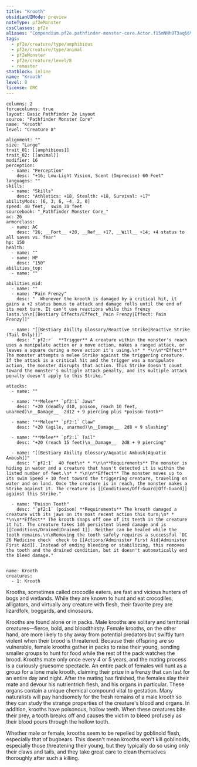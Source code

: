 ```yaml
---
title: "Krooth"
obsidianUIMode: preview
noteType: pf2eMonster
cssClasses: pf2e
aliases: "Compendium.pf2e.pathfinder-monster-core.Actor.f15mNNhOT3aq66VQ" 
tags:
  - pf2e/creature/type/amphibious
  - pf2e/creature/type/animal
  - pf2eMonster
  - pf2e/creature/level/8
  - remaster
statblock: inline
name: "Krooth"
level: 8
license: ORC
---
```


```statblock
columns: 2
forcecolumns: true
layout: Basic Pathfinder 2e Layout
source: "Pathfinder Monster Core"
name: "Krooth"
level: "Creature 8"

alignment: ""
size: "Large"
trait_01: [[amphibious]]
trait_02: [[animal]]
modifier: 16
perception:
  - name: "Perception"
    desc: "+16; Low-Light Vision, Scent (Imprecise) 60 Feet"
languages: ""
skills:
  - name: "Skills"
    desc: "Athletics: +18, Stealth: +18, Survival: +17"
abilityMods: [6, 3, 6, -4, 2, 0]
speed: 40 feet,  swim 30 feet
sourcebook: "_Pathfinder Monster Core_"
ac: 26
armorclass:
  - name: AC
    desc: "26; __Fort__ +20, __Ref__ +17, __Will__ +14; +4 status to all saves vs. fear"
hp: 150
health:
  - name: ""
  - name: HP
    desc: "150"
abilities_top:
  - name: ""

abilities_mid:
  - name: ""
  - name: "Pain Frenzy"
    desc: "  Whenever the krooth is damaged by a critical hit, it gains a +2 status bonus to attack and damage rolls until the end of its next turn. It can't use reactions while this frenzy lasts.\n\n[[Bestiary Effects/Effect_ Pain Frenzy|Effect: Pain Frenzy]]"

  - name: "[[Bestiary Ability Glossary/Reactive Strike|Reactive Strike (Tail Only)]]"
    desc: "`pf2:r`  **Trigger** A creature within the monster's reach uses a manipulate action or a move action, makes a ranged attack, or leaves a square during a move action it's using.\n* * *\n\n**Effect** The monster attempts a melee Strike against the triggering creature. If the attack is a critical hit and the trigger was a manipulate action, the monster disrupts that action. This Strike doesn't count toward the monster's multiple attack penalty, and its multiple attack penalty doesn't apply to this Strike."

attacks:
  - name: ""

  - name: "**Melee** `pf2:1` Jaws"
    desc: "+20 (deadly d10, poison, reach 10 feet, unarmed)\n__Damage__  2d12 + 9 piercing plus *poison-tooth*"

  - name: "**Melee** `pf2:1` Claw"
    desc: "+20 (agile, unarmed)\n__Damage__  2d8 + 9 slashing"

  - name: "**Melee** `pf2:1` Tail"
    desc: "+20 (reach 15 feet)\n__Damage__  2d8 + 9 piercing"

  - name: "[[Bestiary Ability Glossary/Aquatic Ambush|Aquatic Ambush]]"
    desc: "`pf2:1`  40 feet\n* * *\n\n**Requirements** The monster is hiding in water and a creature that hasn't detected it is within the listed number of feet.\n* * *\n\n**Effect** The monster moves up to its swim Speed + 10 feet toward the triggering creature, traveling on water and on land. Once the creature is in reach, the monster makes a Strike against it. The creature is [[Conditions/Off-Guard|Off-Guard]] against this Strike."

  - name: "Poison Tooth"
    desc: "`pf2:1` (poison) **Requirements** The krooth damaged a creature with its jaws on its most recent action this turn;\n* * *\n\n**Effect** The krooth snaps off one of its teeth in the creature it hit. The creature takes 1d6 persistent bleed damage and is [[Conditions/Drained|Drained 1]]. Neither can be healed while the tooth remains.\n\nRemoving the tooth safely requires a successful `DC 26 Medicine check` check to [[Actions/Administer First Aid|Administer First Aid]]. Instead of ending bleeding or stabilizing, this removes the tooth and the drained condition, but it doesn't automatically end the bleed damage."
 
```

```encounter-table
name: Krooth
creatures:
  - 1: Krooth
```



Krooths, sometimes called crocodile eaters, are fast and vicious hunters of bogs and wetlands. While they are known to hunt and eat crocodiles, alligators, and virtually any creature with flesh, their favorite prey are lizardfolk, boggards, and dinosaurs.

Krooths are found alone or in packs. Male krooths are solitary and territorial creatures—fierce, bold, and bloodthirsty. Female krooths, on the other hand, are more likely to shy away from potential predators but swiftly turn violent when their brood is threatened. Because their offspring are so vulnerable, female krooths gather in packs to raise their young, sending smaller groups to hunt for food while the rest of the pack watches the brood. Krooths mate only once every 4 or 5 years, and the mating process is a curiously gruesome spectacle. An entire pack of females will hunt as a group for a lone male krooth, claiming their prize in a frenzy that can last for an entire day and night. After the mating has finished, the females slay their mate and devour his nutrientrich flesh, and his organs in particular. These organs contain a unique chemical compound vital to gestation. Many naturalists will pay handsomely for the fresh remains of a male krooth so they can study the strange properties of the creature's blood and organs. In addition, krooths have poisonous, hollow teeth. When these creatures bite their prey, a tooth breaks off and causes the victim to bleed profusely as their blood pours through the hollow tooth.

Whether male or female, krooths seem to be repelled by goblinoid flesh, especially that of bugbears. This doesn't mean krooths won't kill goblinoids, especially those threatening their young, but they typically do so using only their claws and tails, and they take great care to clean themselves thoroughly after such a killing.
